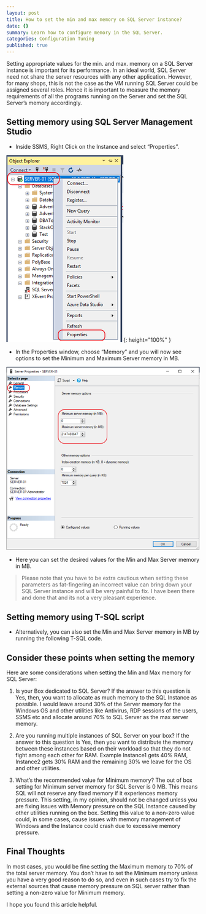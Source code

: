 ```yaml
---
layout: post
title: How to set the min and max memory on SQL Server instance?
date: {}
summary: Learn how to configure memory in the SQL Server.
categories: Configuration Tuning
published: true
---
```


Setting appropriate values for the min. and max. memory on a SQL Server instance is important for its performance. In an ideal world, SQL Server need not share the server resources with any other application. However, for many shops, this is not the case as the VM running SQL Server could be assigned several roles. Hence it is important to measure the memory requirements of all the programs running on the Server and set the SQL Server’s memory accordingly.

## Setting memory using SQL Server Management Studio

* Inside SSMS, Right Click on the Instance and select “Properties”.
    
![SSMS](/img/posts/2020-06-20-How-to-set-the-min-and-max-memory-on-SQL-Server-instance/01.png){: height="100%" }

* In the Properties window, choose “Memory” and you will now see options to set the Minimum and Maximum Server memory in MB.

![Properties](/img/posts/2020-06-20-How-to-set-the-min-and-max-memory-on-SQL-Server-instance/02.png)

* Here you can set the desired values for the Min and Max Server memory in MB. 

> Please note that you have to be extra cautious when setting these parameters as fat-fingering an incorrect value can bring down your SQL Server instance and will be very painful to fix. I have been there and done that and its not a very pleasant experience.



## Setting memory using T-SQL script

* Alternatively, you can also set the Min and Max Server memory in MB by running the following T-SQL code.

<script src="https://gist.github.com/relationaldba/398835984cd57e55a0ff31f98a149ac8.js"></script>



## Consider these points when setting the memory

Here are some considerations when setting the Min and Max memory for SQL Server:

1. Is your Box dedicated to SQL Server?
If the answer to this question is Yes, then, you want to allocate as much memory to the SQL Instance as possible. I would leave around 30% of the Server memory for the Windows OS and other utilities like Antivirus, RDP sessions of the users, SSMS etc and allocate around 70% to SQL Server as the max server memory.

2. Are you running multiple instances of SQL Server on your box?
If the answer to this question is Yes, then you want to distribute the memory between these instances based on their workload so that they do not fight among each other for RAM. Example Instance1 gets 40% RAM, Instance2 gets 30% RAM and the remaining 30% we leave for the OS and other utilities.

3. What’s the recommended value for Minimum memory?
The out of box setting for Minimum server memory for SQL Server is 0 MB. This means SQL will not reserve any fixed memory if it experiences memory pressure. This setting, in my opinion, should not be changed unless you are fixing issues with Memory pressure on the SQL Instance caused by other utilities running on the box. Setting this value to a non-zero value could, in some cases, cause issues with memory management of Windows and the Instance could crash due to excessive memory pressure.

## Final Thoughts

In most cases, you would be fine setting the Maximum memory to 70% of the total server memory. You don’t have to set the Minimum memory unless you have a very good reason to do so, and even in such cases try to fix the external sources that cause memory pressure on SQL server rather than setting a non-zero value for Minimum memory.

I hope you found this article helpful.
